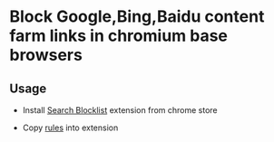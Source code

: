 # Block Google,Bing,Baidu content farm links in chromium base browsers

## Usage

* Install [Search Blocklist](https://chrome.google.com/webstore/detail/search-blocklist/lmmlebipfkjpbddppdkobgfonflpifkk) extension from chrome store

* Copy [rules](https://raw.githubusercontent.com/prime167/blocklist/master/rules.txt) into extension
